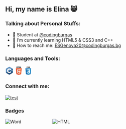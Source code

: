 ## Hi, my name is Elina :smile_cat:

<img align="right" height="250" alt="" src="https://media4.giphy.com/media/2RiU1RUjyh4C4/giphy.gif?cid=ecf05e47j6h618ufsxi85fhvbnwc8lqwdvtvqpf1d0ew8r7m&rid=giphy.gif&ct=g" />

### Talking about Personal Stuffs:

- :tulip: Student at <a href = https://github.com/codingburgas>@codingburgas</a>
- :ear_of_rice:  I’m currently learning HTML5 & CSS3 and C++
- :sunflower: How to reach me: ESGenova20@codingburgas.bg

### Languages and Tools:

<code><img alt="CPP" width="26px" src="https://raw.githubusercontent.com/github/explore/80688e429a7d4ef2fca1e82350fe8e3517d3494d/topics/cpp/cpp.png" ></code>
<code><img alt="HTML5" width="26px" src="https://raw.githubusercontent.com/github/explore/80688e429a7d4ef2fca1e82350fe8e3517d3494d/topics/html/html.png" ></code>
<code><img alt="CSS3" width="26px" src="https://raw.githubusercontent.com/github/explore/80688e429a7d4ef2fca1e82350fe8e3517d3494d/topics/css/css.png" ></code>


### Connect with me:
<p align="left">
<a href="https://www.linkedin.com/in/elina-genova-386413217/" target="blank"><img align="center" src="https://raw.githubusercontent.com/rahuldkjain/github-profile-readme-generator/master/src/images/icons/Social/linked-in-alt.svg" alt="test" height="30" width="40" /></a>
<!--<a href="https://www.facebook.com/profile.php?id=100012130452550" target="blank"><img align="center" src="https://raw.githubusercontent.com/rahuldkjain/github-profile-readme-generator/master/src/images/icons/Social/facebook.svg" alt="test" height="30" width="40" /></a>-->
</p>

### Badges
<a href ="https://www.credly.com/badges/1c6edf04-8bec-4187-a9db-75d4e3094310/public_url"><img align="left" alt="Word" width="150px" src="https://images.credly.com/size/680x680/images/fd092703-61db-4e9f-9c7c-2211d44ca87d/MOS_Word.png" ></a>
  
  <a href ="https://www.credly.com/badges/871fdf36-688b-4f7a-bb68-25f8edd33e09/public_url"><img align="left" alt="HTML" width="150px" src="https://images.credly.com/size/680x680/images/241488f4-9110-41aa-804e-51a8f8ba430d/MTA-Introduction_to_Programming_Using_HTML_and_CSS-600x600.png" ></a>

<br>
